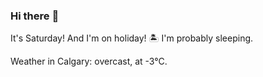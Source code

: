 ### Hi there :wave:

It's Saturday! And I'm on holiday! :desert_island: I'm probably sleeping.

Weather in Calgary: overcast, at -3°C.
